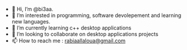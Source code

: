 - 👋 Hi, I’m @bi3aa.
- 👀 I’m interested in programming, software devolepement and learning new languages.
- 🌱 I’m currently learning c++ desktop applications 
- 💞️ I’m looking to collaborate on desktop applications projects
- 📫 How to reach me : rabiaallaloua@gmail.com

